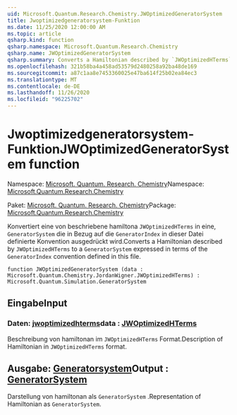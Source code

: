 ```yaml
---
uid: Microsoft.Quantum.Research.Chemistry.JWOptimizedGeneratorSystem
title: Jwoptimizedgeneratorsystem-Funktion
ms.date: 11/25/2020 12:00:00 AM
ms.topic: article
qsharp.kind: function
qsharp.namespace: Microsoft.Quantum.Research.Chemistry
qsharp.name: JWOptimizedGeneratorSystem
qsharp.summary: Converts a Hamiltonian described by `JWOptimizedHTerms` to a `GeneratorSystem` expressed in terms of the `GeneratorIndex` convention defined in this file.
ms.openlocfilehash: 321b58ba4a458ad53579d2480258a92ba48de169
ms.sourcegitcommit: a87c1aa8e7453360025e47ba614f25b02ea84ec3
ms.translationtype: MT
ms.contentlocale: de-DE
ms.lasthandoff: 11/26/2020
ms.locfileid: "96225702"
---
```

# <a name="jwoptimizedgeneratorsystem-function"></a><span data-ttu-id="af809-102">Jwoptimizedgeneratorsystem-Funktion</span><span class="sxs-lookup"><span data-stu-id="af809-102">JWOptimizedGeneratorSystem function</span></span>

<span data-ttu-id="af809-103">Namespace: [Microsoft. Quantum. Research. Chemistry](xref:Microsoft.Quantum.Research.Chemistry)</span><span class="sxs-lookup"><span data-stu-id="af809-103">Namespace: [Microsoft.Quantum.Research.Chemistry](xref:Microsoft.Quantum.Research.Chemistry)</span></span>

<span data-ttu-id="af809-104">Paket: [Microsoft. Quantum. Research. Chemistry](https://nuget.org/packages/Microsoft.Quantum.Research.Chemistry)</span><span class="sxs-lookup"><span data-stu-id="af809-104">Package: [Microsoft.Quantum.Research.Chemistry](https://nuget.org/packages/Microsoft.Quantum.Research.Chemistry)</span></span>


<span data-ttu-id="af809-105">Konvertiert eine von beschriebene hamiltona `JWOptimizedHTerms` in eine, `GeneratorSystem` die in Bezug auf die `GeneratorIndex` in dieser Datei definierte Konvention ausgedrückt wird.</span><span class="sxs-lookup"><span data-stu-id="af809-105">Converts a Hamiltonian described by `JWOptimizedHTerms` to a `GeneratorSystem` expressed in terms of the `GeneratorIndex` convention defined in this file.</span></span>

```qsharp
function JWOptimizedGeneratorSystem (data : Microsoft.Quantum.Chemistry.JordanWigner.JWOptimizedHTerms) : Microsoft.Quantum.Simulation.GeneratorSystem
```


## <a name="input"></a><span data-ttu-id="af809-106">Eingabe</span><span class="sxs-lookup"><span data-stu-id="af809-106">Input</span></span>

### <a name="data--jwoptimizedhterms"></a><span data-ttu-id="af809-107">Daten: [jwoptimizedhterms](xref:Microsoft.Quantum.Chemistry.JordanWigner.JWOptimizedHTerms)</span><span class="sxs-lookup"><span data-stu-id="af809-107">data : [JWOptimizedHTerms](xref:Microsoft.Quantum.Chemistry.JordanWigner.JWOptimizedHTerms)</span></span>

<span data-ttu-id="af809-108">Beschreibung von hamiltonan im `JWOptimizedHTerms` Format.</span><span class="sxs-lookup"><span data-stu-id="af809-108">Description of Hamiltonian in `JWOptimizedHTerms` format.</span></span>



## <a name="output--generatorsystem"></a><span data-ttu-id="af809-109">Ausgabe: [Generatorsystem](xref:Microsoft.Quantum.Simulation.GeneratorSystem)</span><span class="sxs-lookup"><span data-stu-id="af809-109">Output : [GeneratorSystem](xref:Microsoft.Quantum.Simulation.GeneratorSystem)</span></span>

<span data-ttu-id="af809-110">Darstellung von hamiltonan als `GeneratorSystem` .</span><span class="sxs-lookup"><span data-stu-id="af809-110">Representation of Hamiltonian as `GeneratorSystem`.</span></span>